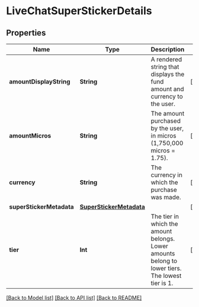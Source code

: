 # LiveChatSuperStickerDetails

## Properties
Name | Type | Description | Notes
------------ | ------------- | ------------- | -------------
**amountDisplayString** | **String** | A rendered string that displays the fund amount and currency to the user. | [optional] 
**amountMicros** | **String** | The amount purchased by the user, in micros (1,750,000 micros &#x3D; 1.75). | [optional] 
**currency** | **String** | The currency in which the purchase was made. | [optional] 
**superStickerMetadata** | [**SuperStickerMetadata**](SuperStickerMetadata.md) |  | [optional] 
**tier** | **Int** | The tier in which the amount belongs. Lower amounts belong to lower tiers. The lowest tier is 1. | [optional] 

[[Back to Model list]](../README.md#documentation-for-models) [[Back to API list]](../README.md#documentation-for-api-endpoints) [[Back to README]](../README.md)


